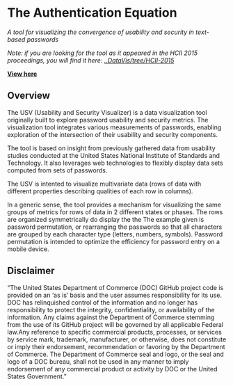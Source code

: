 # The Authentication Equation
_A tool for visualizing the convergence of usability and security in text-based passwords_

_Note: if you are looking for the tool as it appeared in the HCII 2015 proceedings, you will find it here: [..DataVis/tree/HCII-2015](https://github.com/usnistgov/DataVis/tree/HCII-2015)_

__[View here](http://usnistgov.github.io/DataVis/)__

## Overview
The USV (Usability and Security Visualizer) is a data visualization tool originally built to explore password usability and security metrics. The visualization tool integrates various measurements of passwords, enabling exploration of the intersection of their usability and security components. 

The tool is based on insight from previously gathered data from usability studies conducted at the United States National Institute of Standards and Technology. It also leverages web technologies to flexibly display data sets computed from sets of passwords.

The USV is intented to visualize multivariate data (rows of data with different properties describing qualities of each row in columns).

In a generic sense, the tool provides a mechanism for visualizing the same groups of metrics for rows of data in 2 different states or phases. The rows are organized symmetrically do display the the The example given is password permutation, or rearranging the passwords so that all characters are grouped by each character type (letters, numbers, symbols). Password permutation is intended to optimize the efficiency for password entry on a mobile device.

## Disclaimer 

“The United States Department of Commerce (DOC) GitHub project code is provided on an ‘as is’ basis and the user assumes responsibility for its use. DOC has relinquished control of the information and no longer has responsibility to protect the integrity, confidentiality, or availability of the information. Any claims against the Department of Commerce stemming from the use of its GitHub project will be governed by all applicable Federal law.Any reference to specific commercial products, processes, or services by service mark, trademark, manufacturer, or otherwise, does not constitute or imply their endorsement, recommendation or favoring by the Department of Commerce. The Department of Commerce seal and logo, or the seal and logo of a DOC bureau, shall not be used in any manner to imply endorsement of any commercial product or activity by DOC or the United States Government.”
